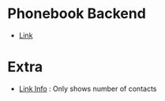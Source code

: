 # Phonebook Backend

- [Link](https://part03-phonebook.fly.dev/)

# Extra

- [Link Info](https://part03-phonebook.fly.dev/info) : Only shows number of contacts
